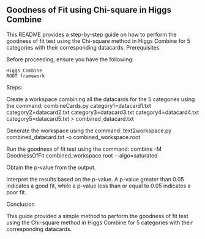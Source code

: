 ## Goodness of Fit using Chi-square in Higgs Combine

This README provides a step-by-step guide on how to perform the goodness of fit test using the Chi-square method in Higgs Combine for 5 categories with their corresponding datacards.
Prerequisites

Before proceeding, ensure you have the following:

    Higgs Combine
    ROOT framework

Steps:

Create a workspace combining all the datacards for the 5 categories using the command:
        combineCards.py category1=datacard1.txt category2=datacard2.txt category3=datacard3.txt category4=datacard4.txt category5=datacard5.txt > combined_datacard.txt

Generate the workspace using the command:
	text2workspace.py combined_datacard.txt -o combined_workspace.root

Run the goodness of fit test using the command:
    	combine -M GoodnessOfFit combined_workspace.root --algo=saturated

Obtain the p-value from the output.

Interpret the results based on the p-value. A p-value greater than 0.05 indicates a good fit, while a p-value less than or equal to 0.05 indicates a poor fit.

Conclusion

This guide provided a simple method to perform the goodness of fit test using the Chi-square method in Higgs Combine for 5 categories with their corresponding datacards.